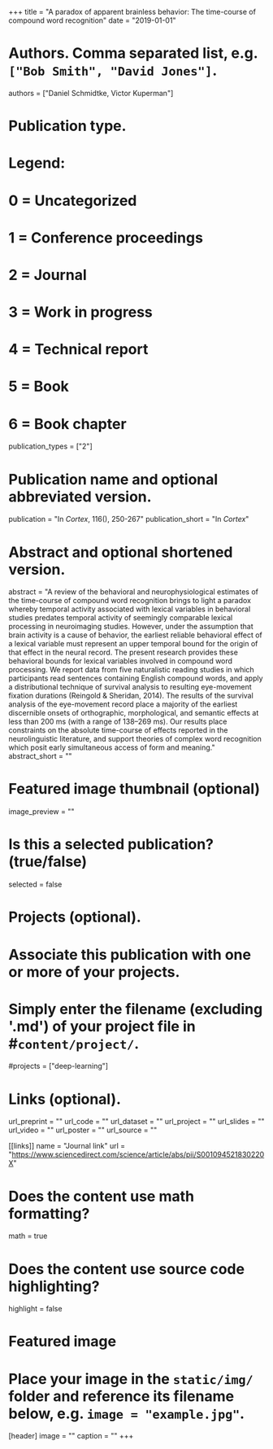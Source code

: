 +++
title = "A paradox of apparent brainless behavior: The time-course of compound word recognition"
date = "2019-01-01"

# Authors. Comma separated list, e.g. `["Bob Smith", "David Jones"]`.
authors = ["Daniel Schmidtke, Victor Kuperman"]

# Publication type.
# Legend:
# 0 = Uncategorized
# 1 = Conference proceedings
# 2 = Journal
# 3 = Work in progress
# 4 = Technical report
# 5 = Book
# 6 = Book chapter
publication_types = ["2"]

# Publication name and optional abbreviated version.
publication = "In *Cortex*, 116(), 250-267"
publication_short = "In *Cortex*"

# Abstract and optional shortened version.
abstract = "A review of the behavioral and neurophysiological estimates of the time-course of compound word recognition brings to light a paradox whereby temporal activity associated with lexical variables in behavioral studies predates temporal activity of seemingly comparable lexical processing in neuroimaging studies. However, under the assumption that brain activity is a cause of behavior, the earliest reliable behavioral effect of a lexical variable must represent an upper temporal bound for the origin of that effect in the neural record. The present research provides these behavioral bounds for lexical variables involved in compound word processing. We report data from five naturalistic reading studies in which participants read sentences containing English compound words, and apply a distributional technique of survival analysis to resulting eye-movement fixation durations (Reingold & Sheridan, 2014). The results of the survival analysis of the eye-movement record place a majority of the earliest discernible onsets of orthographic, morphological, and semantic effects at less than 200 ms (with a range of 138–269 ms). Our results place constraints on the absolute time-course of effects reported in the neurolinguistic literature, and support theories of complex word recognition which posit early simultaneous access of form and meaning."
abstract_short = ""

# Featured image thumbnail (optional)
image_preview = ""

# Is this a selected publication? (true/false)
selected = false

# Projects (optional).
#   Associate this publication with one or more of your projects.
#   Simply enter the filename (excluding '.md') of your project file in #`content/project/`.
#projects = ["deep-learning"]

# Links (optional). 
url_preprint = ""
url_code = ""
url_dataset = ""
url_project = ""
url_slides = ""
url_video = ""
url_poster = ""
url_source = ""

[[links]]
name = "Journal link"
url = "https://www.sciencedirect.com/science/article/abs/pii/S001094521830220X"

# Does the content use math formatting?
math = true

# Does the content use source code highlighting?
highlight = false

# Featured image
# Place your image in the `static/img/` folder and reference its filename below, e.g. `image = "example.jpg"`.
[header]
image = ""
caption = ""
+++
